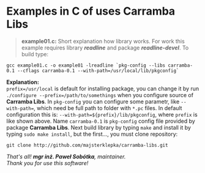 # Examples in C of uses Carramba Libs

> **example01.c:** Short explanation how library works. For work this example requires library ***readline*** and package ***readline-devel***. To build type:  
```
gcc example01.c -o example01 -lreadline `pkg-config --libs carramba-0.1 --cflags carramba-0.1 --with-path=/usr/local/lib/pkgconfig`
```
**Explanation:**  
``prefix=/usr/local`` is default for installing package, you can change it by run ``./configure --prefix=/path/to/somethings`` when you configure source of **Carramba Libs**. In ``pkg-config`` you can configure some parametr, like ``--with-path=``, which need be full path to folder with ``*.pc`` files. In default configuration this is: ``--with-path=${prefix}/lib/pkgconfig``, where ``prefix`` is like shown above. Name ``carramba-0.1`` is ``pkg-config`` config file provided by package **Carramba Libs**. Next build library by typing ``make`` and install it by typing ``sudo make install``, but the first..., you must clone repository:  
```
git clone http://github.com/majsterklepka/carramba-libs.git
```

_That's all! **mgr inż. Paweł Sobótka**, maintainer._  
_Thank you for use this software!_



